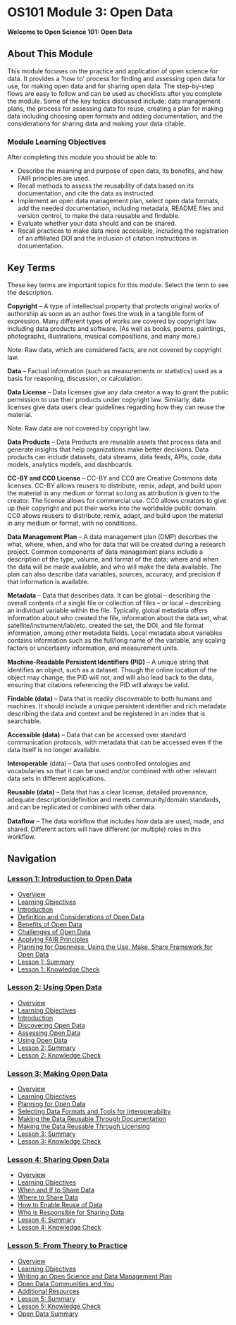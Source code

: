 # OS101 Module 3: Open Data

**Welcome to Open Science 101: Open Data**

## About This Module

This module focuses on the practice and application of open science for data. It provides a 'how to' process for finding and assessing open data for use, for making open data and for sharing open data. The step-by-step flows are easy to follow and can be used as checklists after you complete the module. Some of the key topics discussed include: data management plans, the process for assessing data for reuse, creating a plan for making data including choosing open formats and adding documentation, and the considerations for sharing data and making your data citable. 

### Module Learning Objectives

After completing this module you should be able to:

- Describe the meaning and purpose of open data, its benefits, and how FAIR principles are used.
- Recall methods to assess the reusability of data based on its documentation, and cite the data as instructed.
- Implement an open data management plan, select open data formats, add the needed documentation, including metadata, README files and version control, to make the data reusable and findable.
- Evaluate whether your data should and can be shared.
- Recall practices to make data more accessible, including the registration of an affiliated DOI and the inclusion of citation instructions in documentation.

## Key Terms

These key terms are important topics for this module. Select the term to see the description.

**Copyright** – A type of intellectual property that protects original works of authorship as soon as an author fixes the work in a tangible form of expression. Many different types of works are covered by copyright law including data products and software. (As well as books, poems, paintings, photographs, illustrations, musical compositions, and many more.)

Note: Raw data, which are considered facts, are not covered by copyright law.

**Data** – Factual information (such as measurements or statistics) used as a basis for reasoning, discussion, or calculation.

**Data License** – Data licenses give any data creator a way to grant the public permission to use their products under copyright law. Similarly, data licenses give data users clear guidelines regarding how they can reuse the material.

Note: Raw data are not covered by copyright law.

**Data Products** – Data Products are reusable assets that process data and generate insights that help organizations make better decisions. Data products can include datasets, data streams, data feeds, APIs, code, data models, analytics models, and dashboards.

**CC-BY and CC0 License** – CC-BY and CC0 are Creative Commons data licenses. CC-BY allows reusers to distribute, remix, adapt, and build upon the material in any medium or format so long as attribution is given to the creator. The license allows for commercial use. CC0 allows creators to give up their copyright and put their works into the worldwide public domain. CC0 allows reusers to distribute, remix, adapt, and build upon the material in any medium or format, with no conditions.

**Data Management Plan** – A data management plan (DMP) describes the what, where, when, and who for data that will be created during a research project. Common components of data management plans include a description of the type, volume, and format of the data; where and when the data will be made available, and who will make the data available. The plan can also describe data variables, sources, accuracy, and precision if that information is available.

**Metadata** – Data that describes data. It can be global – describing the overall contents of a single file or collection of files – or local – describing an individual variable within the file. Typically, global metadata offers information about who created the file, information about the data set, what satellite/instrument/lab/etc. created the set, the DOI, and file format information, among other metadata fields. Local metadata about variables contains information such as the full/long name of the variable, any scaling factors or uncertainty information, and measurement units.

**Machine-Readable Persistent Identiﬁers (PID)** – A unique string that identifies an object, such as a dataset. Though the online location of the object may change, the PID will not, and will also lead back to the data, ensuring that citations referencing the PID will always be valid.

**Findable (data)** – Data that is readily discoverable to both humans and machines. It should include a unique persistent identifier and rich metadata describing the data and context and be registered in an index that is searchable.

**Accessible (data)** – Data that can be accessed over standard communication protocols, with metadata that can be accessed even if the data itself is no longer available.

**Interoperable** (data) – Data that uses controlled ontologies and vocabularies so that it can be used and/or combined with other relevant data sets in different applications.

**Reusable (data)** – Data that has a clear license, detailed provenance, adequate description/definition and meets community/domain standards, and can be replicated or combined with other data.

**Dataﬂow** – The data workflow that includes how data are used, made, and shared. Different actors will have different (or multiple) roles in this workflow.

## Navigation

### [Lesson 1: Introduction to Open Data](./Lesson_1)

* [Overview](./Lesson_1#overview)
* [Learning Objectives](./Lesson_1#learning-objectives)
* [Introduction](./Lesson_1#introduction)
* [Definition and Considerations of Open Data](./Lesson_1#definition-and-considerations-of-open-data)
* [Benefits of Open Data](./Lesson_1#benefits-of-open-data)
* [Challenges of Open Data](./Lesson_1#challenges-of-open-data)
* [Applying FAIR Principles](./Lesson_1#applying-fair-principles)
* [Planning for Openness: Using the Use, Make, Share Framework for Open Data](./Lesson_1#planning-for-openness-using-the-use-make-share-framework-for-open-data)
* [Lesson 1: Summary](./Lesson_1#lesson-1-summary)
* [Lesson 1: Knowledge Check](./Lesson_1#lesson-1-knowledge-check)

### [Lesson 2: Using Open Data](./Lesson_2)

* [Overview](./Lesson_2#overview)
* [Learning Objectives](./Lesson_2#learning-objectives)
* [Introduction](./Lesson_2#introduction)
* [Discovering Open Data](./Lesson_2#discovering-open-data)
* [Assessing Open Data](./Lesson_2#assessing-open-data)
* [Using Open Data](./Lesson_2#using-open-data)
* [Lesson 2: Summary](./Lesson_2#lesson-2-summary)
* [Lesson 2: Knowledge Check](./Lesson_2#lesson-2-knowledge-check)

### [Lesson 3: Making Open Data](./Lesson_3)

* [Overview](./Lesson_3#overview)
* [Learning Objectives](./Lesson_3#learning-objectives)
* [Planning for Open Data](./Lesson_3#planning-for-open-data)
* [Selecting Data Formats and Tools for Interoperability](./Lesson_3#selecting-data-formats-and-tools-for-interoperability)
* [Making the Data Reusable Through Documentation](./Lesson_3#making-the-data-reusable-through-documentation)
* [Making the Data Reusable Through Licensing](./Lesson_3#making-the-data-reusable-through-licensing)
* [Lesson 3: Summary](./Lesson_3#lesson-3-summary)
* [Lesson 3: Knowledge Check](./Lesson_3#lesson-3-knowledge-check)

### [Lesson 4: Sharing Open Data](./Lesson_4)

* [Overview](./Lesson_4#overview)
* [Learning Objectives](./Lesson_4#learning-objectives)
* [When and If to Share Data](./Lesson_4#when-and-if-to-share-data)
* [Where to Share Data](./Lesson_4#where-to-share-data)
* [How to Enable Reuse of Data](./Lesson_4#how-to-enable-reuse-of-data)
* [Who is Responsible for Sharing Data](./Lesson_4#who-is-responsible-for-sharing-data)
* [Lesson 4: Summary](./Lesson_4#lesson-4-summary)
* [Lesson 4: Knowledge Check](./Lesson_4#lesson-4-knowledge-check)

### [Lesson 5: From Theory to Practice](./Lesson_5)

* [Overview](./Lesson_5#overview)
* [Learning Objectives](./Lesson_5#learning-objectives)
* [Writing an Open Science and Data Management Plan](./Lesson_5#writing-an-open-science-and-data-management-plan)
* [Open Data Communities and You](./Lesson_5#open-data-communities-and-you)
* [Additional Resources](./Lesson_5#additional-resources)
* [Lesson 5: Summary](./Lesson_5#lesson-5-summary)
* [Lesson 5: Knowledge Check](./Lesson_5#lesson-5-knowledge-check)
* [Open Data Summary](./Lesson_5#open-data-summary)
